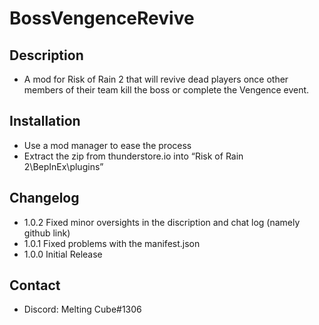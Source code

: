 # BossVengenceRevive

## Description 
- A mod for Risk of Rain 2 that will revive dead players once other members of their team kill the boss or complete the Vengence event.

## Installation
- Use a mod manager to ease the process
- Extract the zip from thunderstore.io into “Risk of Rain 2\BepInEx\plugins”

## Changelog
- 1.0.2 Fixed minor oversights in the discription and chat log (namely github link)
- 1.0.1 Fixed problems with the manifest.json
- 1.0.0 Initial Release

## Contact
- Discord: Melting Cube#1306
